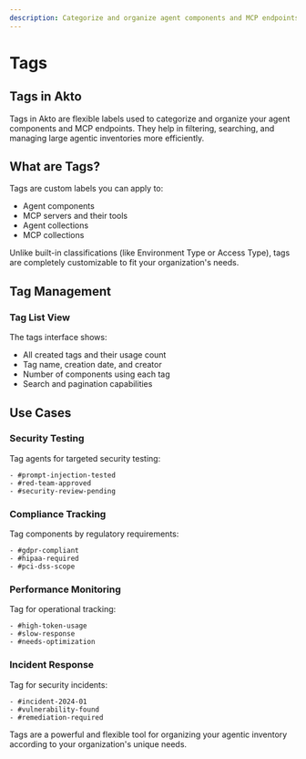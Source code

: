 ```yaml
---
description: Categorize and organize agent components and MCP endpoints using custom tags for better inventory management.
---
```


# Tags

## Tags in Akto

Tags in Akto are flexible labels used to categorize and organize your agent components and MCP endpoints. They help in filtering, searching, and managing large agentic inventories more efficiently.

## What are Tags?

Tags are custom labels you can apply to:
- Agent components
- MCP servers and their tools
- Agent collections
- MCP collections

Unlike built-in classifications (like Environment Type or Access Type), tags are completely customizable to fit your organization's needs.

## Tag Management

### Tag List View

The tags interface shows:
- All created tags and their usage count
- Tag name, creation date, and creator
- Number of components using each tag
- Search and pagination capabilities

## Use Cases

### Security Testing
Tag agents for targeted security testing:
```
- #prompt-injection-tested
- #red-team-approved
- #security-review-pending
```

### Compliance Tracking
Tag components by regulatory requirements:
```
- #gdpr-compliant
- #hipaa-required
- #pci-dss-scope
```

### Performance Monitoring
Tag for operational tracking:
```
- #high-token-usage
- #slow-response
- #needs-optimization
```

### Incident Response
Tag for security incidents:
```
- #incident-2024-01
- #vulnerability-found
- #remediation-required
```

Tags are a powerful and flexible tool for organizing your agentic inventory according to your organization's unique needs.
